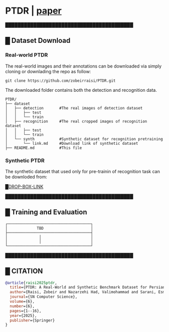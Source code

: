 # PTDR | [paper](https://link.springer.com/article/10.1007/s42979-025-04196-7)

█████████████████████████████████████████
## █ Dataset Download
### Real-world PTDR
The real-world images and their annotations can be downloaded via simply cloning or downlading the repo as follow:
```
git clone https://github.com/zobeirraisi/PTDR.git
```

The downloaded folder contains both the detection and recognition data.
```
PTDR/
├── dataset
│   ├── detection       #The real images of detection dataset
│   │   ├── test
│   │   └── train
│   ├── recognition     #The real cropped images of recognition dataset
│   │   ├── test
│   │   └── train
│   └── synth           #Synthetic dataset for recognition pretraining
│       └── link.md     #Download link of synthetic dataset
├── README.md           #This file

```
### Synthetic PTDR
The synthetic dataset that used only for pre-trainin of recognition task can be downloded from: 

[█DROP-BOX-LINK](https://www.dropbox.com/scl/fi/i48a447j6d9dqgwso9qyz/PTDR-SYNTH.zip?rlkey=uggcfeghsae0gcugdx99vvuot&st=krm7n0dp&dl=0)

█████████████████████████████████████████
## █ Training and Evaluation
```
┌─────────────────────────────────────┐
│             TBD                     │
├─────────────────────────────────────┤
│              │                      │
│              │                      │
└─────────────────────────────────────┘
```





█████████████████████████████████████████
## █ CITATION

```bibtex
@article{raisi2025ptdr,
  title={PTDR: A Real-World and Synthetic Benchmark Dataset for Persian Scene and Document Text Detection and Recognition},
  author={Raisi, Zobeir and Nazarzehi Had, Valimohammad and Sarani, Esmaeil and Damani, Raosul},
  journal={SN Computer Science},
  volume={6},
  number={6},
  pages={1--16},
  year={2025},
  publisher={Springer}
}
```